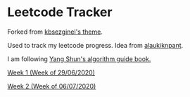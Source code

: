 # Leetcode Tracker

Forked from [kbsezginel's theme](https://kbsezginel.github.io/gh-pages-template/).

Used to track my leetcode progress. Idea from [alaukiknpant](https://github.com/alaukiknpant/gh-pages-template).

I am following [Yang Shun's algorithm guide book.](https://yangshun.github.io/tech-interview-handbook/algorithms/array)

[Week 1 (Week of 29/06/2020)](https://github.com/ryan-foo/leetcode-tracking/week-1)

[Week 2 (Week of 06/07/2020)](https://github.com/ryan-foo/leetcode-tracking/week-2)
